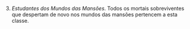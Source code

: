 ﻿3. <I>Estudantes dos Mundos das Mansões</I>. Todos os mortais sobreviventes que despertam de novo nos mundos das mansões pertencem a esta classe.